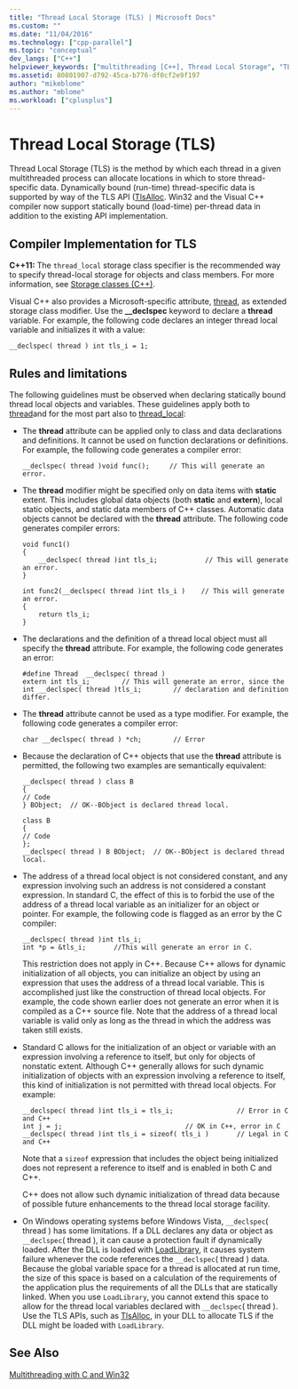 ```yaml
---
title: "Thread Local Storage (TLS) | Microsoft Docs"
ms.custom: ""
ms.date: "11/04/2016"
ms.technology: ["cpp-parallel"]
ms.topic: "conceptual"
dev_langs: ["C++"]
helpviewer_keywords: ["multithreading [C++], Thread Local Storage", "TLS [C++]", "threading [C++], Thread Local Storage", "storing thread-specific data", "thread attribute", "Thread Local Storage [C++]"]
ms.assetid: 80801907-d792-45ca-b776-df0cf2e9f197
author: "mikeblome"
ms.author: "mblome"
ms.workload: ["cplusplus"]
---
```

# Thread Local Storage (TLS)

Thread Local Storage (TLS) is the method by which each thread in a given multithreaded process can allocate locations in which to store thread-specific data. Dynamically bound (run-time) thread-specific data is supported by way of the TLS API ([TlsAlloc](/windows/desktop/api/processthreadsapi/nf-processthreadsapi-tlsalloc).  Win32 and the Visual C++ compiler now support statically bound (load-time) per-thread data in addition to the existing API implementation.

##  <a name="_core_compiler_implementation_for_tls"></a> Compiler Implementation for TLS

**C++11:**  The `thread_local` storage class specifier is the recommended way to specify thread-local storage for objects and class members. For more information, see [Storage classes (C++)](../cpp/storage-classes-cpp.md).

Visual C++ also provides a Microsoft-specific attribute, [thread](../cpp/thread.md), as extended storage class modifier. Use the **__declspec** keyword to declare a **thread** variable. For example, the following code declares an integer thread local variable and initializes it with a value:

```
__declspec( thread ) int tls_i = 1;
```

## Rules and limitations

The following guidelines must be observed when declaring statically bound thread local objects and variables. These guidelines apply both to [thread](../cpp/thread.md)and for the most part also to [thread_local](../cpp/storage-classes-cpp.md):

- The **thread** attribute can be applied only to class and data declarations and definitions. It cannot be used on function declarations or definitions. For example, the following code generates a compiler error:

    ```
    __declspec( thread )void func();     // This will generate an error.
    ```

- The **thread** modifier might be specified only on data items with **static** extent. This includes global data objects (both **static** and **extern**), local static objects, and static data members of C++ classes. Automatic data objects cannot be declared with the **thread** attribute. The following code generates compiler errors:

    ```
    void func1()
    {
        __declspec( thread )int tls_i;            // This will generate an error.
    }

    int func2(__declspec( thread )int tls_i )    // This will generate an error.
    {
        return tls_i;
    }
    ```

- The declarations and the definition of a thread local object must all specify the **thread** attribute. For example, the following code generates an error:

    ```
    #define Thread  __declspec( thread )
    extern int tls_i;        // This will generate an error, since the
    int __declspec( thread )tls_i;        // declaration and definition differ.
    ```

- The **thread** attribute cannot be used as a type modifier. For example, the following code generates a compiler error:

    ```
    char __declspec( thread ) *ch;        // Error
    ```

- Because the declaration of C++ objects that use the **thread** attribute is permitted, the following two examples are semantically equivalent:

    ```
    __declspec( thread ) class B
    {
    // Code
    } BObject;  // OK--BObject is declared thread local.

    class B
    {
    // Code
    };
    __declspec( thread ) B BObject;  // OK--BObject is declared thread local.
    ```

- The address of a thread local object is not considered constant, and any expression involving such an address is not considered a constant expression. In standard C, the effect of this is to forbid the use of the address of a thread local variable as an initializer for an object or pointer. For example, the following code is flagged as an error by the C compiler:

    ```
    __declspec( thread )int tls_i;
    int *p = &tls_i;       //This will generate an error in C.
    ```

     This restriction does not apply in C++. Because C++ allows for dynamic initialization of all objects, you can initialize an object by using an expression that uses the address of a thread local variable. This is accomplished just like the construction of thread local objects. For example, the code shown earlier does not generate an error when it is compiled as a C++ source file. Note that the address of a thread local variable is valid only as long as the thread in which the address was taken still exists.

- Standard C allows for the initialization of an object or variable with an expression involving a reference to itself, but only for objects of nonstatic extent. Although C++ generally allows for such dynamic initialization of objects with an expression involving a reference to itself, this kind of initialization is not permitted with thread local objects. For example:

    ```
    __declspec( thread )int tls_i = tls_i;                // Error in C and C++
    int j = j;                               // OK in C++, error in C
    __declspec( thread )int tls_i = sizeof( tls_i )       // Legal in C and C++
    ```

     Note that a `sizeof` expression that includes the object being initialized does not represent a reference to itself and is enabled in both C and C++.

     C++ does not allow such dynamic initialization of thread data because of possible future enhancements to the thread local storage facility.

- On Windows operating systems before Windows Vista, `__declspec`( thread ) has some limitations. If a DLL declares any data or object as `__declspec`( thread ), it can cause a protection fault if dynamically loaded. After the DLL is loaded with [LoadLibrary](/windows/desktop/api/libloaderapi/nf-libloaderapi-loadlibrarya), it causes system failure whenever the code references the `__declspec`( thread ) data. Because the global variable space for a thread is allocated at run time, the size of this space is based on a calculation of the requirements of the application plus the requirements of all the DLLs that are statically linked. When you use `LoadLibrary`, you cannot extend this space to allow for the thread local variables declared with `__declspec`( thread ). Use the TLS APIs, such as [TlsAlloc](/windows/desktop/api/processthreadsapi/nf-processthreadsapi-tlsalloc), in your DLL to allocate TLS if the DLL might be loaded with `LoadLibrary`.

## See Also

[Multithreading with C and Win32](multithreading-with-c-and-win32.md)